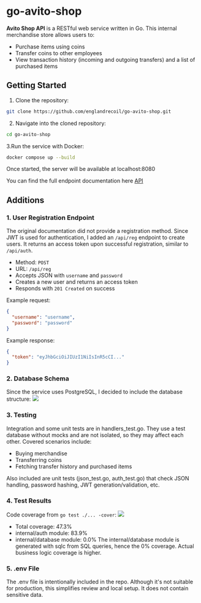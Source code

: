 # go-avito-shop

**Avito Shop API** is a RESTful web service written in Go. This internal merchandise store allows users to:
- Purchase items using coins  
- Transfer coins to other employees  
- View transaction history (incoming and outgoing transfers) and a list of purchased items  

## Getting Started

1. Clone the repository:
```bash
git clone https://github.com/englandrecoil/go-avito-shop.git
```
2. Navigate into the cloned repository:
```bash
cd go-avito-shop
```
3.Run the service with Docker:
```bash
docker compose up --build 
```
Once started, the server will be available at localhost:8080

You can find the full endpoint documentation here [API](https://github.com/avito-tech/tech-internship/blob/main/Tech%20Internships/Backend/Backend-trainee-assignment-winter-2025/schema.json)

## Additions
### 1. User Registration Endpoint
The original documentation did not provide a registration method. Since JWT is used for authentication, I added an `/api/reg` endpoint to create users. It returns an access token upon successful registration, similar to `/api/auth`.
- Method: `POST`
- URL: `/api/reg`
- Accepts JSON with `username` and `password`
- Creates a new user and returns an access token
- Responds with `201 Created` on success

Example request:
```json
{
  "username": "username",
  "password": "password"
}
```
Example response:
```json
{
  "token": "eyJhbGciOiJIUzI1NiIsInR5cCI..."
}
```

### 2. Database Schema
Since the service uses PostgreSQL, I decided to include the database structure:
<img src="https://i.ibb.co/VpPp2CfZ/schemadb.jpg">

### 3. Testing
Integration and some unit tests are in handlers_test.go. They use a test database without mocks and are not isolated, so they may affect each other. Covered scenarios include:
- Buying merchandise
- Transferring coins
- Fetching transfer history and purchased items

Also included are unit tests (json_test.go, auth_test.go) that check JSON handling, password hashing, JWT generation/validation, etc.

### 4. Test Results
Code coverage from `go test ./... -cover`:
<img src="https://i.ibb.co/Nd66Twh4/testinfo.jpg">
- Total coverage: 47.3%
- internal/auth module: 83.9%
- internal/database module: 0.0%
The internal/database module is generated with sqlc from SQL queries, hence the 0% coverage. Actual business logic coverage is higher.

### 5. .env File
The .env file is intentionally included in the repo. Although it's not suitable for production, this simplifies review and local setup. It does not contain sensitive data.
